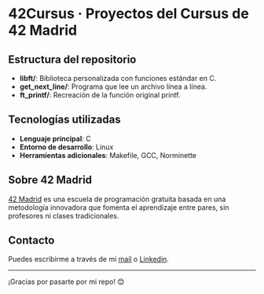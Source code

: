# 42Cursus · Proyectos del Cursus de 42 Madrid

## Estructura del repositorio 

- **libft/**: Biblioteca personalizada con funciones estándar en C.
- **get_next_line/**: Programa que lee un archivo línea a línea.
- **ft_printf/**: Recreación de la función original printf.

## Tecnologías utilizadas

- **Lenguaje principal**: C
- **Entorno de desarrollo**: Linux
- **Herramientas adicionales**: Makefile, GCC, Norminette

## Sobre 42 Madrid

[42 Madrid](https://www.42madrid.com/) es una escuela de programación gratuita basada en una metodología innovadora que fomenta el aprendizaje entre pares, sin profesores ni clases tradicionales. 

## Contacto

Puedes escribirme a través de mi [mail](mailto:avinals-@student.42madrid.com) o [Linkedin](https://es.linkedin.com/in/aliciavb).

---
¡Gracias por pasarte por mi repo! 😊
